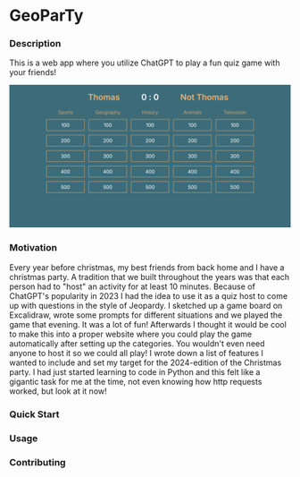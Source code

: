 # GeoParTy

### Description
This is a web app where you utilize ChatGPT to play a fun quiz game with your friends!

![geoparty](./assets/geoparty.gif)

### Motivation
Every year before christmas, my best friends from back home and I have a christmas party. A tradition that we built throughout the years was that each person had to "host" an activity for at least 10 minutes. Because of ChatGPT's popularity in 2023 I had the idea to use it as a quiz host to come up with questions in the style of Jeopardy. I sketched up a game board on Excalidraw, wrote some prompts for different situations and we played the game that evening. It was a lot of fun! Afterwards I thought it would be cool to make this into a proper website where you could play the game automatically after setting up the categories. You wouldn't even need anyone to host it so we could all play! I wrote down a list of features I wanted to include and set my target for the 2024-edition of the Christmas party. I had just started learning to code in Python and this felt like a gigantic task for me at the time, not even knowing how http requests worked, but look at it now!

### Quick Start

### Usage

### Contributing